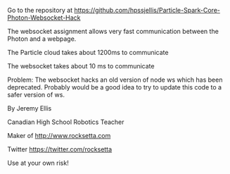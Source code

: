 Go to the repository at https://github.com/hpssjellis/Particle-Spark-Core-Photon-Websocket-Hack



The websocket assignment allows very fast communication between the Photon and a webpage. 

The Particle cloud takes about 1200ms to communicate

The websocket takes about 10 ms to communicate


Problem: The websocket hacks an old version of node ws which has been deprecated. Probably would be a good idea to try to update this code to a safer version of ws.



By Jeremy Ellis

Canadian High School Robotics Teacher

Maker of http://www.rocksetta.com

Twitter https://twitter.com/rocksetta

Use at your own risk!